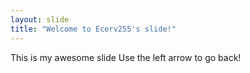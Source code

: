 ```yaml
---
layout: slide
title: "Welcome to Ecerv255's slide!"
---
```

This is my awesome slide
Use the left arrow to go back!
